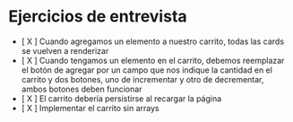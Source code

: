 # Ejercicios de entrevista

- [ X ] Cuando agregamos un elemento a nuestro carrito, todas las cards se vuelven a renderizar
- [ X ] Cuando tengamos un elemento en el carrito, debemos reemplazar el botón de agregar por un campo que nos indique la cantidad en el carrito y dos botones, uno de incrementar y otro de decrementar, ambos botones deben funcionar
- [ X ] El carrito debería persistirse al recargar la página
- [ X ] Implementar el carrito sin arrays
